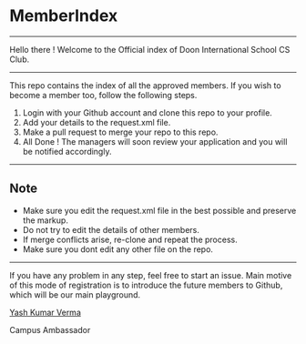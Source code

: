 # MemberIndex
----

Hello there ! Welcome to the Official index of Doon International School CS Club.

----

This repo contains the index of all the approved members. If you wish to become a member too, follow the following steps. 

1. Login with your Github account and clone this repo to your profile.
2. Add your details to the request.xml file.
3. Make a pull request to merge your repo to this repo.
4. All Done ! The managers will soon review your application and you will be notified accordingly.

----
## Note
* Make sure you edit the request.xml file in the best possible and preserve the markup.
* Do not try to edit the details of other members.
* If merge conflicts arise, re-clone and repeat the process.
* Make sure you dont edit any other file on the repo.

---
If you have any problem in any step, feel free to start an issue. Main motive of this mode of registration is to introduce the future members to Github, which will be our main playground.


[Yash Kumar Verma](http://github.com/yashkumarverma "yash")

Campus Ambassador
